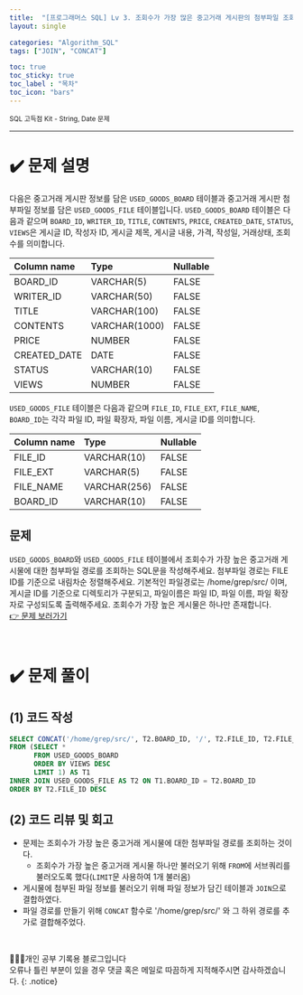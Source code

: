 ```yaml
---
title:  "[프로그래머스 SQL] Lv 3. 조회수가 가장 많은 중고거래 게시판의 첨부파일 조회하기"
layout: single

categories: "Algorithm_SQL"
tags: ["JOIN", "CONCAT"]

toc: true
toc_sticky: true
toc_label : "목차"
toc_icon: "bars"
---
```


<small>SQL 고득점 Kit - String, Date 문제</small>

***

# <span class="half_HL">✔️ 문제 설명</span>
다음은 중고거래 게시판 정보를 담은 ```USED_GOODS_BOARD``` 테이블과 중고거래 게시판 첨부파일 정보를 담은 ```USED_GOODS_FILE``` 테이블입니다.  ```USED_GOODS_BOARD``` 테이블은 다음과 같으며 ```BOARD_ID```, ```WRITER_ID```, ```TITLE```, ```CONTENTS```, ```PRICE```, ```CREATED_DATE```, ```STATUS```, ```VIEWS```은 게시글 ID, 작성자 ID, 게시글 제목, 게시글 내용, 가격, 작성일, 거래상태, 조회수를 의미합니다.

|Column name|	Type|	Nullable|
|:----------|:------|:----------|
|BOARD_ID|	VARCHAR(5)|	FALSE|
|WRITER_ID|	VARCHAR(50)|	FALSE|
|TITLE|	VARCHAR(100)|	FALSE|
|CONTENTS|	VARCHAR(1000)|	FALSE|
|PRICE|	NUMBER|	FALSE|
|CREATED_DATE|	DATE|	FALSE|
|STATUS|	VARCHAR(10)|	FALSE|
|VIEWS|	NUMBER|	FALSE|

```USED_GOODS_FILE``` 테이블은 다음과 같으며 ```FILE_ID```, ```FILE_EXT```, ```FILE_NAME```, ```BOARD_ID```는 각각 파일 ID, 파일 확장자, 파일 이름, 게시글 ID를 의미합니다.

|Column name|	Type|	Nullable|
|:----------|:------|:----------|
|FILE_ID	|VARCHAR(10)|	FALSE|
|FILE_EXT|	VARCHAR(5)|	FALSE|
|FILE_NAME|	VARCHAR(256)|	FALSE|
|BOARD_ID|	VARCHAR(10)	|FALSE|

## 문제
```USED_GOODS_BOARD```와 ```USED_GOODS_FILE``` 테이블에서 조회수가 가장 높은 중고거래 게시물에 대한 첨부파일 경로를 조회하는 SQL문을 작성해주세요. 첨부파일 경로는 FILE ID를 기준으로 내림차순 정렬해주세요. 기본적인 파일경로는 /home/grep/src/ 이며, 게시글 ID를 기준으로 디렉토리가 구분되고, 파일이름은 파일 ID, 파일 이름, 파일 확장자로 구성되도록 출력해주세요. 조회수가 가장 높은 게시물은 하나만 존재합니다.
<br>[👉 문제 보러가기](https://school.programmers.co.kr/learn/courses/30/lessons/164671)

<br>

# <span class="half_HL">✔️ 문제 풀이</span>
## (1) 코드 작성
```sql
SELECT CONCAT('/home/grep/src/', T2.BOARD_ID, '/', T2.FILE_ID, T2.FILE_NAME, T2.FILE_EXT) AS FILE_PATH
FROM (SELECT * 
      FROM USED_GOODS_BOARD 
      ORDER BY VIEWS DESC 
      LIMIT 1) AS T1
INNER JOIN USED_GOODS_FILE AS T2 ON T1.BOARD_ID = T2.BOARD_ID
ORDER BY T2.FILE_ID DESC
```

## (2) 코드 리뷰 및 회고
- 문제는 조회수가 가장 높은 중고거래 게시물에 대한 첨부파일 경로를 조회하는 것이다.
  - 조회수가 가장 높은 중고거래 게시물 하나만 불러오기 위해 ```FROM```에 서브쿼리를 불러오도록 했다(```LIMIT```문 사용하여 1개 불러옴)
- 게시물에 첨부된 파일 정보를 불러오기 위해 파일 정보가 담긴 테이블과 ```JOIN```으로 결합하였다.
- 파일 경로를 만들기 위해 ```CONCAT``` 함수로 '/home/grep/src/' 와 그 하위 경로를 추가로 결합해주었다.

<br>

👩🏻‍💻개인 공부 기록용 블로그입니다
<br>오류나 틀린 부분이 있을 경우 댓글 혹은 메일로 따끔하게 지적해주시면 감사하겠습니다.
{: .notice}